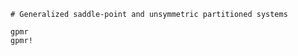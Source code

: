 ```@meta
# Generalized saddle-point and unsymmetric partitioned systems
```
```@docs
gpmr
gpmr!
```
